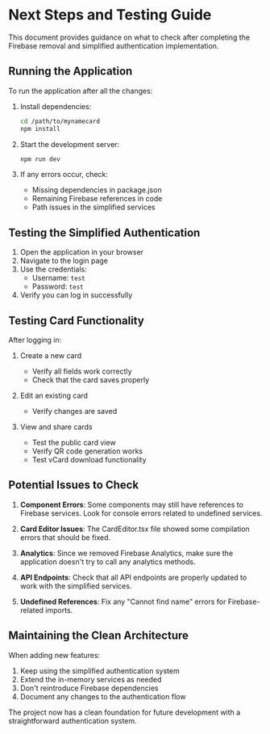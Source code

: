 # Next Steps and Testing Guide

This document provides guidance on what to check after completing the Firebase removal and simplified authentication implementation.

## Running the Application

To run the application after all the changes:

1. Install dependencies:
   ```bash
   cd /path/to/mynamecard
   npm install
   ```

2. Start the development server:
   ```bash
   npm run dev
   ```

3. If any errors occur, check:
   - Missing dependencies in package.json
   - Remaining Firebase references in code
   - Path issues in the simplified services

## Testing the Simplified Authentication

1. Open the application in your browser
2. Navigate to the login page
3. Use the credentials:
   - Username: `test`
   - Password: `test`
4. Verify you can log in successfully

## Testing Card Functionality

After logging in:

1. Create a new card
   - Verify all fields work correctly
   - Check that the card saves properly

2. Edit an existing card
   - Verify changes are saved

3. View and share cards
   - Test the public card view
   - Verify QR code generation works
   - Test vCard download functionality

## Potential Issues to Check

1. **Component Errors**: Some components may still have references to Firebase services. Look for console errors related to undefined services.

2. **Card Editor Issues**: The CardEditor.tsx file showed some compilation errors that should be fixed.

3. **Analytics**: Since we removed Firebase Analytics, make sure the application doesn't try to call any analytics methods.

4. **API Endpoints**: Check that all API endpoints are properly updated to work with the simplified services.

5. **Undefined References**: Fix any "Cannot find name" errors for Firebase-related imports.

## Maintaining the Clean Architecture

When adding new features:

1. Keep using the simplified authentication system
2. Extend the in-memory services as needed
3. Don't reintroduce Firebase dependencies
4. Document any changes to the authentication flow

The project now has a clean foundation for future development with a straightforward authentication system.
